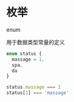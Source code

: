 # 枚举

enum

用于数据类型常量的定义

```ts
enum status {
  massage = 1,
  spa,
  da
}

status.massage === 1
status[1] === 'massage'
```
